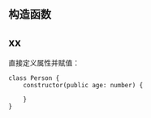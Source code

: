 ## 构造函数


## xx

直接定义属性并赋值：

```
class Person {
    constructor(public age: number) {
        
    }
}
```